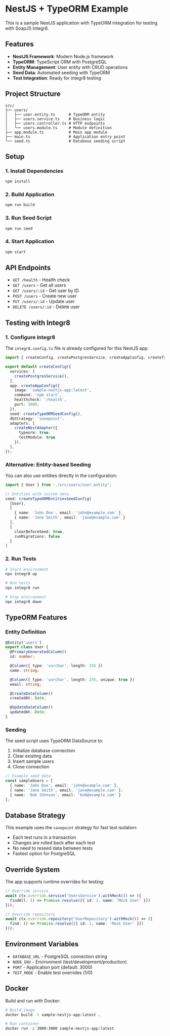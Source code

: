 # NestJS + TypeORM Example

This is a sample NestJS application with TypeORM integration for testing with SoapJS Integr8.

## Features

- **NestJS Framework**: Modern Node.js framework
- **TypeORM**: TypeScript ORM with PostgreSQL
- **Entity Management**: User entity with CRUD operations
- **Seed Data**: Automated seeding with TypeORM
- **Test Integration**: Ready for integr8 testing

## Project Structure

```
src/
├── users/
│   ├── user.entity.ts      # TypeORM entity
│   ├── users.service.ts    # Business logic
│   ├── users.controller.ts # HTTP endpoints
│   └── users.module.ts     # Module definition
├── app.module.ts           # Main app module
├── main.ts                 # Application entry point
└── seed.ts                 # Database seeding script
```

## Setup

### 1. Install Dependencies

```bash
npm install
```

### 2. Build Application

```bash
npm run build
```

### 3. Run Seed Script

```bash
npm run seed
```

### 4. Start Application

```bash
npm start
```

## API Endpoints

- `GET /health` - Health check
- `GET /users` - Get all users
- `GET /users/:id` - Get user by ID
- `POST /users` - Create new user
- `PUT /users/:id` - Update user
- `DELETE /users/:id` - Delete user

## Testing with Integr8

### 1. Configure integr8

The `integr8.config.ts` file is already configured for this NestJS app:

```typescript
import { createConfig, createPostgresService, createAppConfig, createTypeORMSeedConfig, createNestAdapter } from '@soapjs/integr8';

export default createConfig({
  services: [
    createPostgresService(),
  ],
  app: createAppConfig({
    image: 'sample-nestjs-app:latest',
    command: 'npm start',
    healthcheck: '/health',
    port: 3000,
  }),
  seed: createTypeORMSeedConfig(),
  dbStrategy: 'savepoint',
  adapters: [
    createNestAdapter({
      typeorm: true,
      testModule: true
    }),
  ],
});
```

### Alternative: Entity-based Seeding

You can also use entities directly in the configuration:

```typescript
import { User } from './src/users/user.entity';

// Entities with custom data
seed: createTypeORMEntitiesSeedConfig(
  [User],
  [
    { name: 'John Doe', email: 'john@example.com' },
    { name: 'Jane Smith', email: 'jane@example.com' }
  ],
  {
    clearBeforeSeed: true,
    runMigrations: false
  }
)
```

### 2. Run Tests

```bash
# Start environment
npx integr8 up

# Run tests
npx integr8 run

# Stop environment
npx integr8 down
```

## TypeORM Features

### Entity Definition

```typescript
@Entity('users')
export class User {
  @PrimaryGeneratedColumn()
  id: number;

  @Column({ type: 'varchar', length: 255 })
  name: string;

  @Column({ type: 'varchar', length: 255, unique: true })
  email: string;

  @CreateDateColumn()
  createdAt: Date;

  @UpdateDateColumn()
  updatedAt: Date;
}
```

### Seeding

The seed script uses TypeORM DataSource to:

1. Initialize database connection
2. Clear existing data
3. Insert sample users
4. Close connection

```typescript
// Example seed data
const sampleUsers = [
  { name: 'John Doe', email: 'john@example.com' },
  { name: 'Jane Smith', email: 'jane@example.com' },
  { name: 'Bob Johnson', email: 'bob@example.com' }
];
```

## Database Strategy

This example uses the `savepoint` strategy for fast test isolation:

- Each test runs in a transaction
- Changes are rolled back after each test
- No need to reseed data between tests
- Fastest option for PostgreSQL

## Override System

The app supports runtime overrides for testing:

```typescript
// Override service
await ctx.override.service('UsersService').withMock(() => ({
  findAll: () => Promise.resolve([{ id: 1, name: 'Mock User' }])
}));

// Override repository
await ctx.override.repository('UserRepository').withMock(() => ({
  find: () => Promise.resolve([{ id: 1, name: 'Mock User' }])
}));
```

## Environment Variables

- `DATABASE_URL` - PostgreSQL connection string
- `NODE_ENV` - Environment (test/development/production)
- `PORT` - Application port (default: 3000)
- `TEST_MODE` - Enable test overrides (1/0)

## Docker

Build and run with Docker:

```bash
# Build image
docker build -t sample-nestjs-app:latest .

# Run container
docker run -p 3000:3000 sample-nestjs-app:latest
```
